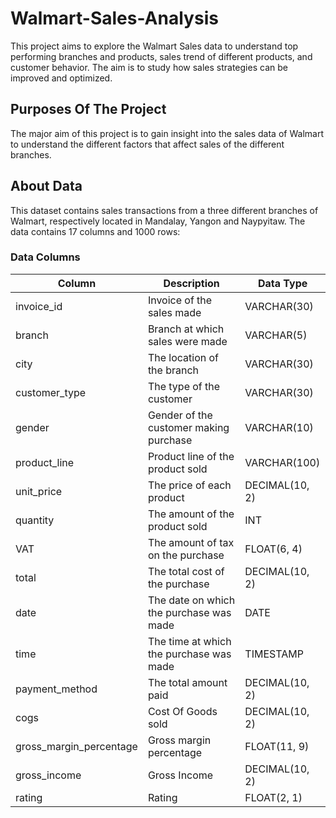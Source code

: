 # Walmart-Sales-Analysis
This project aims to explore the Walmart Sales data to understand top performing branches and products, sales trend of different products, and customer behavior. The aim is to study how sales strategies can be improved and optimized.

## Purposes Of The Project
The major aim of this project is to gain insight into the sales data of Walmart to understand the different factors that affect sales of the different branches.

## About Data
This dataset contains sales transactions from a three different branches of Walmart, respectively located in Mandalay, Yangon and Naypyitaw. The data contains 17 columns and 1000 rows:
### Data Columns

| Column                    | Description                            | Data Type      |
|---------------------------|----------------------------------------|----------------|
| invoice_id                | Invoice of the sales made              | VARCHAR(30)    |
| branch                    | Branch at which sales were made        | VARCHAR(5)     |
| city                      | The location of the branch             | VARCHAR(30)    |
| customer_type             | The type of the customer               | VARCHAR(30)    |
| gender                    | Gender of the customer making purchase | VARCHAR(10)    |
| product_line              | Product line of the product sold       | VARCHAR(100)   |
| unit_price                | The price of each product              | DECIMAL(10, 2) |
| quantity                  | The amount of the product sold         | INT            |
| VAT                       | The amount of tax on the purchase      | FLOAT(6, 4)    |
| total                     | The total cost of the purchase         | DECIMAL(10, 2) |
| date                      | The date on which the purchase was made| DATE           |
| time                      | The time at which the purchase was made| TIMESTAMP      |
| payment_method            | The total amount paid                  | DECIMAL(10, 2) |
| cogs                      | Cost Of Goods sold                     | DECIMAL(10, 2) |
| gross_margin_percentage   | Gross margin percentage                | FLOAT(11, 9)   |
| gross_income              | Gross Income                           | DECIMAL(10, 2) |
| rating                    | Rating                                 | FLOAT(2, 1)    |




